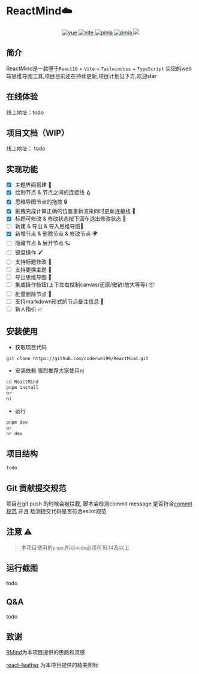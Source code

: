 <h1>ReactMind☁️</h1>

<p align="center">
  <a href="https://github.com/facebook/react">
    <img src="https://img.shields.io/badge/react-18.2.0-brightgreen.svg" alt="vue">
  </a>
  <a href="https://github.com/vitejs/vite">
    <img src="https://img.shields.io/badge/vite-4.4.5-brightgreen.svg" alt="vite">
  </a>
  <a href="https://github.com/microsoft/TypeScript">
    <img src="https://img.shields.io/badge/typescript-5.0.2-brightgreen.svg" alt="pinia">
  </a>
  <a href="https://github.com/tailwindlabs/tailwindcss">
    <img src="https://img.shields.io/badge/tailwindcss-3.3.3-brightgreen.svg" alt="pinia">
  </a>
  <a href="https://github.com/coderwei99/ReactMind/LICENSE">
    <img src="https://img.shields.io/github/license/cloudhao1999/cloud-app-admin">
  </a>
</p>

## 简介

ReactMind是一款基于`React18` + `Vite` + `Tailwindcss` + `TypeScript` 实现的web端思维导图工具,项目目前还在持续更新,项目计划见下方,欢迎star

## 在线体验

线上地址：todo

## 项目文档（WIP）

线上地址： todo

## 实现功能

- [x] 主题界面搭建 🧭
- [x] 绘制节点 & 节点之间的连接线 🪝
- [x] 思维导图节点的拖拽 🔒
- [x] 拖拽完成计算正确的位置重新渲染同时更新连接线 🍍
- [x] 标题可修改 & 修改状态按下回车退出修改状态 🍔
- [ ] 新建 & 导出 & 导入思维导图📝
- [x] 新增节点 & 删除节点 & 修改节点 🌍
- [ ] 隐藏节点 & 展开节点 🪐
- [ ] 键盘操作 🖌️
- [ ] 支持标题修改 🎺
- [ ] 支持更换主题 🌈
- [ ] 导出思维导图 🌹
- [ ] 集成操作按钮(上下左右控制canvas/还原/撤销/放大等等) 📦
- [ ] 批量删除节点 📒
- [ ] 支持markdown形式的节点备注信息 🚀
- [ ] 新人指引 📈

## 安装使用

- 获取项目代码

```bash
git clone https://github.com/coderwei99/ReactMind.git
```

- 安装依赖
强烈推荐大家使用[ni](https://github.com/antfu/ni.git)
```bash
cd ReactMind
pnpm install 
or
ni
```


- 运行

```bash
pnpm dev
or
nr dev
```

## 项目结构

```bash
todo
```

## Git 贡献提交规范

项目在git push 的时候会被拦截, 脚本会检测commit message 是否符合[commit 规范](https://www.conventionalcommits.org/en/v1.0.0/) 并且 检测提交代码是否符合eslint规范 

## 注意 ⚠️
> 本项目使用的`pnpm`,所以`node`必须在16.14及以上

## 运行截图
todo

## Q&A
todo

## 致谢
[RMind](https://github.com/Mongkii/RMind)为本项目提供的思路和灵感

[react-feather](https://github.com/feathericons/react-feather) 为本项目提供的精美图标